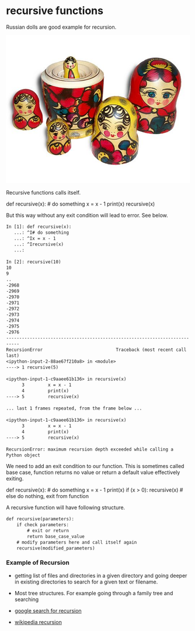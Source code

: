 # recursive functions



Russian dolls are good example for recursion.

![wikipedia-Russian-Matroshka](images/wikipedia-Russian-Matroshka.jpg)



Recursive functions calls itself.


def recursive(x):
	# do something
	x = x - 1
	print(x)
	recursive(x)


But this way without any exit condition will lead to error.
See below.


	In [1]: def recursive(x):
	   ...: ^I# do something
	   ...: ^Ix = x - 1
	   ...: ^Irecursive(x)
	   ...:

	In [2]: recursive(10)
	10
	9
	..
	-2968
	-2969
	-2970
	-2971
	-2972
	-2973
	-2974
	-2975
	-2976
	---------------------------------------------------------------------------
	RecursionError                            Traceback (most recent call last)
	<ipython-input-2-88ae67f210a8> in <module>
	----> 1 recursive(5)

	<ipython-input-1-c9aaee61b136> in recursive(x)
	      3         x = x - 1
	      4         print(x)
	----> 5         recursive(x)

	... last 1 frames repeated, from the frame below ...

	<ipython-input-1-c9aaee61b136> in recursive(x)
	      3         x = x - 1
	      4         print(x)
	----> 5         recursive(x)

	RecursionError: maximum recursion depth exceeded while calling a Python object



We need to add an exit condition to our function.
This is sometimes called base case, function returns no value or return a default value effectively exiting.

def recursive(x):
	# do something
	x = x - 1
	print(x)
	if (x > 0):
		recursive(x)
	# else do nothing, exit from function


A recursive function will have following structure.

	def recursive(parameters):
	    if check parameters:
	    	# exit or return
	        return base_case_value
	    # modify parameters here and call itself again
	    recursive(modified_parameters)



### Example of Recursion

- getting list of files and directories in a given directory and going deeper in existing directories to search for a given text or filename.

- Most tree structures. For example going through a family tree and searching


- [google search for recursion](https://www.google.com/search?q=recursion)

- [wikipedia recursion](https://en.wikipedia.org/wiki/Recursion)